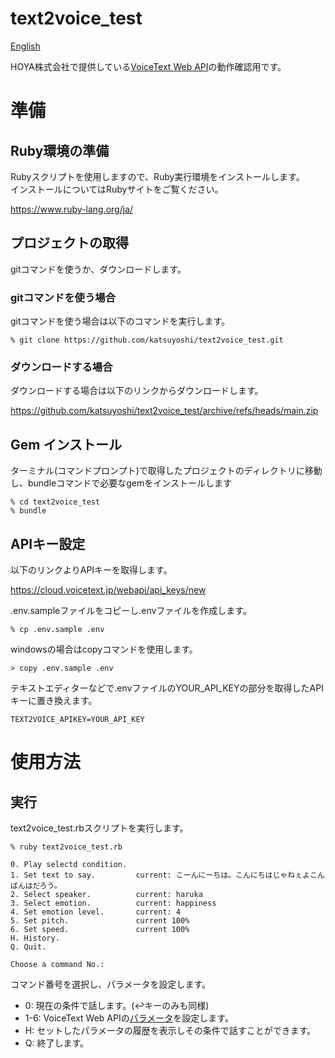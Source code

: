 # text2voice_test

[English](https://github.com/katsuyoshi/text2voice_test/blob/main/README.md)

HOYA株式会社で提供している[VoiceText Web API](https://cloud.voicetext.jp/webapi)の動作確認用です。

# 準備

## Ruby環境の準備

Rubyスクリプトを使用しますので、Ruby実行環境をインストールします。  
インストールについてはRubyサイトをご覧ください。

https://www.ruby-lang.org/ja/

## プロジェクトの取得

gitコマンドを使うか、ダウンロードします。

### gitコマンドを使う場合

gitコマンドを使う場合は以下のコマンドを実行します。

```
% git clone https://github.com/katsuyoshi/text2voice_test.git
```

### ダウンロードする場合

ダウンロードする場合は以下のリンクからダウンロードします。

https://github.com/katsuyoshi/text2voice_test/archive/refs/heads/main.zip


## Gem インストール

ターミナル(コマンドプロンプト)で取得したプロジェクトのディレクトリに移動し、bundleコマンドで必要なgemをインストールします

```
% cd text2voice_test
% bundle
```

## APIキー設定

以下のリンクよりAPIキーを取得します。

https://cloud.voicetext.jp/webapi/api_keys/new

.env.sampleファイルをコピーし.envファイルを作成します。

```
% cp .env.sample .env
```

windowsの場合はcopyコマンドを使用します。

```
> copy .env.sample .env
```


テキストエディターなどで.envファイルのYOUR_API_KEYの部分を取得したAPIキーに置き換えます。

```.env
TEXT2VOICE_APIKEY=YOUR_API_KEY
```

# 使用方法

## 実行

text2voice_test.rbスクリプトを実行します。

```
% ruby text2voice_test.rb

0. Play selectd condition.
1. Set text to say.         current: こーんにーちは。こんにちはじゃねぇよこんばんはだろう。
2. Select speaker.          current: haruka
3. Select emotion.          current: happiness
4. Set emotion level.       current: 4
5. Set pitch.               current 100%
6. Set speed.               current 100%
H. History.
Q. Quit.

Choose a command No.: 
```


コマンド番号を選択し、パラメータを設定します。

- 0: 現在の条件で話します。(↩キーのみも同様)
- 1-6: VoiceText Web APIの[パラメータ](https://cloud.voicetext.jp/webapi/docs/api)を設定します。
- H: セットしたパラメータの履歴を表示しその条件で話すことができます。
- Q: 終了します。
